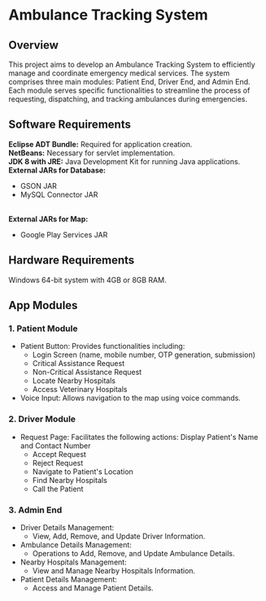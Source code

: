 # Ambulance Tracking System
## Overview
This project aims to develop an Ambulance Tracking System to efficiently manage and coordinate emergency medical services. The system comprises three main modules: Patient End, Driver End, and Admin End. Each module serves specific functionalities to streamline the process of requesting, dispatching, and tracking ambulances during emergencies.

## Software Requirements
<b>Eclipse ADT Bundle:</b> Required for application creation.</br>
<b>NetBeans:</b> Necessary for servlet implementation.</br>
<b>JDK 8 with JRE:</b> Java Development Kit for running Java applications.</br>
<b>External JARs for Database:</b>
<ul><li>GSON JAR</li>
<li>MySQL Connector JAR</li>
</ul></br>
<b>External JARs for Map:</b>
<ul><li>Google Play Services JAR</li></ul>
	
## Hardware Requirements
Windows 64-bit system with 4GB or 8GB RAM.

## App Modules
### 1. Patient Module
<ul>
	<li>Patient Button: Provides functionalities including:
	<ul>
		<li>Login Screen (name, mobile number, OTP generation, submission)</li>
		<li>Critical Assistance Request</li>
		<li>Non-Critical Assistance Request</li>
		<li>Locate Nearby Hospitals</li>
		<li>Access Veterinary Hospitals</li>
	</ul>
	</li>
	<li>Voice Input: Allows navigation to the map using voice commands.</li>
</ul>

### 2. Driver Module
<ul>
	<li>Request Page: Facilitates the following actions: Display Patient's Name and Contact Number
	<ul>
		<li>Accept Request</li>
		<li>Reject Request</li>
		<li>Navigate to Patient's Location</li>
		<li>Find Nearby Hospitals</li>
		<li>Call the Patient</li>
	</ul>
	</li>
</ul>

### 3. Admin End
<ul>
	<li>Driver Details Management:
		<ul>
			<li>View, Add, Remove, and Update Driver Information.</li>
		</ul>
	</li>
	<li>Ambulance Details Management:
		<ul>
			<li>Operations to Add, Remove, and Update Ambulance Details.</li>
		</ul>
	</li>
	<li>Nearby Hospitals Management:
		<ul>
			<li>View and Manage Nearby Hospitals Information.</li>
		</ul>
	</li>
	<li>Patient Details Management:
		<ul>
			<li>Access and Manage Patient Details.</li>
		</ul>
	</li>
</ul>




